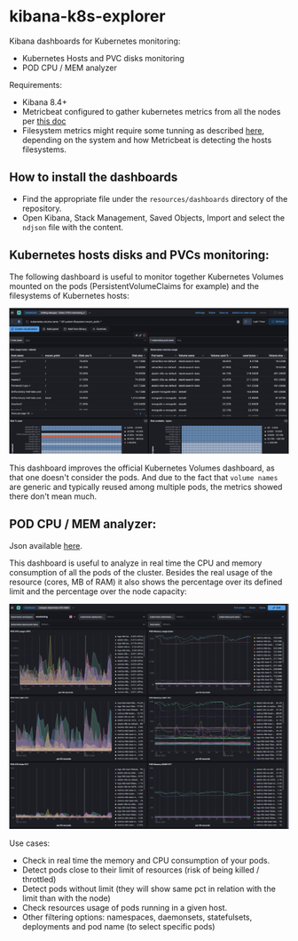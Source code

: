 # kibana-k8s-explorer

Kibana dashboards for Kubernetes monitoring:
- Kubernetes Hosts and PVC disks monitoring
- POD CPU / MEM analyzer

Requirements:
- Kibana 8.4+
- Metricbeat configured to gather kubernetes metrics from all the nodes per [this doc](https://www.elastic.co/guide/en/beats/metricbeat/current/running-on-kubernetes.html)
- Filesystem metrics might require some tunning as described [here](), depending on the system and how Metricbeat is detecting the hosts filesystems.

## How to install the dashboards
- Find the appropriate file under the `resources/dashboards` directory of the repository.
- Open Kibana, Stack Management, Saved Objects, Import and select the `ndjson` file with the content.

## Kubernetes hosts disks and PVCs monitoring:

The following dashboard is useful to monitor together Kubernetes Volumes mounted on the pods (PersistentVolumeClaims for example) and the filesystems of Kubernetes hosts:

![screenshot](./images/eedugon-disks-pvcs-monitoring-dashboard.png)

This dashboard improves the official Kubernetes Volumes dashboard, as that one doesn't consider the pods. And due to the fact that `volume names` are generic and typically reused among multiple pods, the metrics showed there don't mean much.


## POD CPU / MEM analyzer:

Json available [here](./resources/dashboards/eedugon-k8s-cpu-mem-dashboard-8.4.ndjson).

This dashboard is useful to analyze in real time the CPU and memory consumption of all the pods of the cluster. Besides the real usage of the resource (cores, MB of RAM) it also shows the percentage over its defined limit and the percentage over the node capacity:

![screenshot](./images/eedugon-k8s-cpu-mem-dashboard-8.4.png)

Use cases:
- Check in real time the memory and CPU consumption of your pods.
- Detect pods close to their limit of resources (risk of being killed / throttled)
- Detect pods without limit (they will show same pct in relation with the limit than with the node)
- Check resources usage of pods running in a given host.
- Other filtering options: namespaces, daemonsets, statefulsets, deployments and pod name (to select specific pods)

